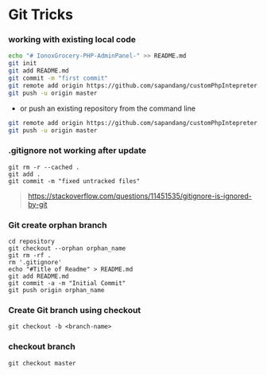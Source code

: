 # Git Tricks

### working with existing local code
```bash
echo "# IonoxGrocery-PHP-AdminPanel-" >> README.md
git init
git add README.md
git commit -m "first commit"
git remote add origin https://github.com/sapandang/customPhpIntepreter.git
git push -u origin master
```

* or push an existing repository from the command line
```bash
git remote add origin https://github.com/sapandang/customPhpIntepreter.git
git push -u origin master
```

### .gitignore not working after update
```
git rm -r --cached .
git add .
git commit -m "fixed untracked files"
```
> https://stackoverflow.com/questions/11451535/gitignore-is-ignored-by-git

### Git create orphan branch
```
cd repository
git checkout --orphan orphan_name
git rm -rf .
rm '.gitignore'
echo "#Title of Readme" > README.md
git add README.md
git commit -a -m "Initial Commit"
git push origin orphan_name
```

### Create Git branch using checkout

```
git checkout -b <branch-name>
```

### checkout branch
```
git checkout master

```
